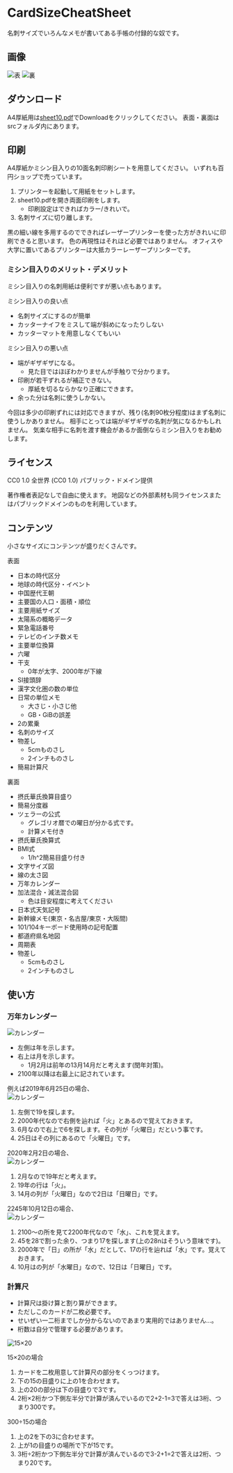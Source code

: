 # CardSizeCheatSheet
名刺サイズでいろんなメモが書いてある手帳の付録的な奴です。

## 画像
![表](img/page1.png)
![裏](img/page2.png)

## ダウンロード
A4厚紙用は[sheet10.pdf](sheet10.pdf)でDownloadをクリックしてください。
表面・裏面はsrcフォルダ内にあります。

## 印刷
A4厚紙かミシン目入りの10面名刺印刷シートを用意してください。
いずれも百円ショップで売っています。

1. プリンターを起動して用紙をセットします。
2. sheet10.pdfを開き両面印刷をします。
   * 印刷設定はできればカラー/きれいで。
3. 名刺サイズに切り離します。

黒の細い線を多用するのでできればレーザープリンターを使った方がきれいに印刷できると思います。
色の再現性はそれほど必要ではありません。
オフィスや大学に置いてあるプリンターは大抵カラーレーザープリンターです。

### ミシン目入りのメリット・デメリット
ミシン目入りの名刺用紙は便利ですが悪い点もあります。

ミシン目入りの良い点
* 名刺サイズにするのが簡単
* カッターナイフをミスして端が斜めになったりしない
* カッターマットを用意しなくてもいい

ミシン目入りの悪い点
* 端がギザギザになる。
   * 見た目ではほぼわかりませんが手触りで分かります。
* 印刷が若干ずれるが補正できない。
   * 厚紙を切るならかなり正確にできます。
* 余った分は名刺に使うしかない。

今回は多少の印刷ずれには対応できますが、残り(名刺90枚分程度)はまず名刺に使うしかありません。
相手にとっては端がギザギザの名刺が気になるかもしれません。
気楽な相手に名刺を渡す機会があるか面倒ならミシン目入りをお勧めします。

## ライセンス
CC0 1.0 全世界 (CC0 1.0) パブリック・ドメイン提供

著作権者表記なしで自由に使えます。
地図などの外部素材も同ライセンスまたはパブリックドメインのものを利用しています。

## コンテンツ
小さなサイズにコンテンツが盛りだくさんです。

表面
* 日本の時代区分
* 地球の時代区分・イベント
* 中国歴代王朝
* 主要国の人口・面積・順位
* 主要用紙サイズ
* 太陽系の概略データ
* 緊急電話番号
* テレビのインチ数メモ
* 主要単位換算
* 六曜
* 干支
  * 0年が太字、2000年が下線
* SI接頭辞
* 漢字文化圏の数の単位
* 日常の単位メモ
  * 大さじ・小さじ他
  * GB・GiBの誤差
* 2の累乗
* 名刺のサイズ
* 物差し
  * 5cmものさし
  * 2インチものさし
* 簡易計算尺

裏面
* 摂氏華氏換算目盛り
* 簡易分度器
* ツェラーの公式
  * グレゴリオ暦での曜日が分かる式です。
  * 計算メモ付き
* 摂氏華氏換算式
* BMI式
  * 1/h^2簡易目盛り付き
* 文字サイズ図
* 線の太さ図
* 万年カレンダー
* 加法混合・減法混合図
  * 色は目安程度に考えてください
* 日本式天気記号
* 新幹線メモ(東京・名古屋/東京・大阪間)
* 101/104キーボード使用時の記号配置
* 都道府県名地図
* 周期表
* 物差し
  * 5cmものさし
  * 2インチものさし

## 使い方
### 万年カレンダー
![カレンダー](img/readme/calendar_total.png)
* 左側は年を示します。
* 右上は月を示します。
  * 1月2月は前年の13月14月だと考えます(閏年対策)。
* 2100年以降は右最上に記されています。

例えば2019年6月25日の場合、  
![カレンダー](img/readme/calendar_20190625.png)
1. 左側で19を探します。
2. 2000年代なので右側を辿れば「火」とあるので覚えておきます。
3. 6月なので右上で6を探します。その列が「火曜日」だという事です。
4. 25日はその列にあるので「火曜日」です。

2020年2月2日の場合、  
![カレンダー](img/readme/calendar_20200202_rough.png)
1. 2月なので19年だと考えます。
2. 19年の行は「火」。
3. 14月の列が「火曜日」なので2日は「日曜日」です。

2245年10月12日の場合、  
![カレンダー](img/readme/calendar_22451012_rough.png)
1. 2100～の所を見て2200年代なので「水」、これを覚えます。
2. 45を28で割った余り、つまり17を探します(上の28nはそういう意味です)。
3. 2000年で「日」の所が「水」だとして、17の行を辿れば「水」です。覚えておきます。
4. 10月はの列が「水曜日」なので、12日は「日曜日」です。

### 計算尺
* 計算尺は掛け算と割り算ができます。
* ただしこのカードが二枚必要です。
* せいぜい一二桁までしか分からないのであまり実用的ではありません…。
* 桁数は自分で管理する必要があります。

![15×20](img/readme/KJ_15x20_trim.png)

15×20の場合
1. カードを二枚用意して計算尺の部分をくっつけます。
2. 下の15の目盛りに上の1を合わせます。
3. 上の20の部分は下の目盛りで3です。
4. 2桁×2桁かつ下側左半分で計算が済んでいるので2+2-1=3で答えは3桁、つまり300です。

300÷15の場合
1. 上の2を下の3に合わせます。
2. 上が1の目盛りの場所で下が15です。
3. 3桁÷2桁かつ下側左半分で計算が済んでいるので3-2+1=2で答えは2桁、つまり20です。
